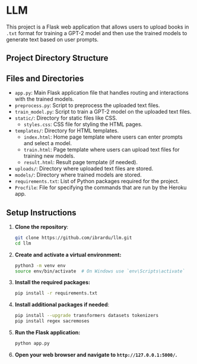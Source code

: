 # LLM

This project is a Flask web application that allows users to upload books in `.txt` format for training a GPT-2 model and then use the trained models to generate text based on user prompts.

## Project Directory Structure


## Files and Directories

- `app.py`: Main Flask application file that handles routing and interactions with the trained models.
- `preprocess.py`: Script to preprocess the uploaded text files.
- `train_model.py`: Script to train a GPT-2 model on the uploaded text files.
- `static/`: Directory for static files like CSS.
  - `styles.css`: CSS file for styling the HTML pages.
- `templates/`: Directory for HTML templates.
  - `index.html`: Home page template where users can enter prompts and select a model.
  - `train.html`: Page template where users can upload text files for training new models.
  - `result.html`: Result page template (if needed).
- `uploads/`: Directory where uploaded text files are stored.
- `models/`: Directory where trained models are stored.
- `requirements.txt`: List of Python packages required for the project.
- `Procfile`: File for specifying the commands that are run by the Heroku app.

## Setup Instructions

1. **Clone the repository**:
   ```bash
   git clone https://github.com/ibrardu/llm.git
   cd llm
2. **Create and activate a virtual environment:**
   ```bash
   python3 -m venv env
   source env/bin/activate  # On Windows use `env\Scripts\activate`
3. **Install the required packages:**
   ```bash
   pip install -r requirements.txt
4. **Install additional packages if needed**:
    ```bash
    pip install --upgrade transformers datasets tokenizers
    pip install regex sacremoses
    ```
   
5. **Run the Flask application:**
   ```bash
   python app.py
6. **Open your web browser and navigate to `http://127.0.0.1:5000/`.**

 

